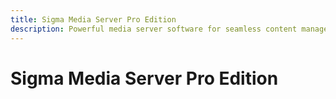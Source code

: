 ```yaml
---
title: Sigma Media Server Pro Edition
description: Powerful media server software for seamless content management and distribution.
---
```


# Sigma Media Server Pro Edition
